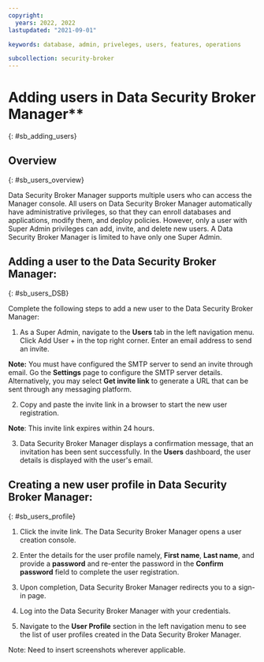 ```yaml
---
copyright:
  years: 2022, 2022
lastupdated: "2021-09-01"

keywords: database, admin, priveleges, users, features, operations

subcollection: security-broker
---
```


# Adding users in Data Security Broker Manager**
{: #sb_adding_users}

## Overview
{: #sb_users_overview}

Data Security Broker Manager supports multiple users who can access the
Manager console. All users on Data Security Broker Manager automatically
have administrative privileges, so that they can enroll databases and
applications, modify them, and deploy policies. However, only a user
with Super Admin privileges can add, invite, and delete new users. A
Data Security Broker Manager is limited to have only one Super Admin.

## Adding a user to the Data Security Broker Manager:
{: #sb_users_DSB}

Complete the following steps to add a new user to the Data Security
Broker Manager:

1.  As a Super Admin, navigate to the **Users** tab in the left
    navigation menu. Click Add User + in the top right corner. Enter an
    email address to send an invite.

 **Note:** You must have configured the SMTP server to send an invite
 through email. Go the **Settings** page to configure the SMTP server
 details. Alternatively, you may select **Get invite link** to generate
 a URL that can be sent through any messaging platform.

2.  Copy and paste the invite link in a browser to start the new user
    registration.

**Note**: This invite link expires within 24 hours.

3.  Data Security Broker Manager displays a confirmation message, that
    an invitation has been sent successfully. In the **Users**
    dashboard, the user details is displayed with the user's email.

## Creating a new user profile in Data Security Broker Manager:
{: #sb_users_profile}

1.  Click the invite link. The Data Security Broker Manager opens a user
    creation console.

2.  Enter the details for the user profile namely, **First name**,
    **Last name**, and provide a **password** and re-enter the password
    in the **Confirm password** field to complete the user registration.

3.  Upon completion, Data Security Broker Manager redirects you to a
    sign-in page.

4.  Log into the Data Security Broker Manager with your credentials.

5.  Navigate to the **User Profile** section in the left navigation menu
    to see the list of user profiles created in the Data Security Broker
    Manager.

Note: Need to insert screenshots wherever applicable.
